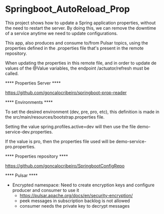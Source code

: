 # Springboot_AutoReload_Prop

This project shows how to update a Spring application properties, without the need to restart the server. By doing this, we can
remove the downtime of a service anytime we need to update configurations.

This app, also produces and consume to/from Pulsar topics, using the properties defined in the .properties file that's present in the remote repository.

When updating the properties in this remote file, and in order to update de values of the @Value variables, the endpoint <appUrl>/actuator/refresh must be called.

**** Properties Server ****
  
  https://github.com/goncalocribeiro/springboot-prop-reader
  
**** Environments ****
  
  To set the desired environment (dev, pre, pro, etc), this definition is made in the src/main/resources/bootstrap.properties file.
  
  Setting the value spring.profiles.active=dev will then use the file demo-service-dev.properties.
  
  If the value is pro, then the properties file used will be demo-service-pro.properties.
  
**** Properties repository ****
  
  https://github.com/goncalocribeiro/SpringbootConfigRepo
  
**** Pulsar ****
- Encrypted namespace: Need to create encryption keys and configure producer and consumer to use it
  - https://pulsar.apache.org/docs/en/security-encryption/
  - peek messages in subscription backlog is not allowed
  - consumer needs the private key to decrypt messages
